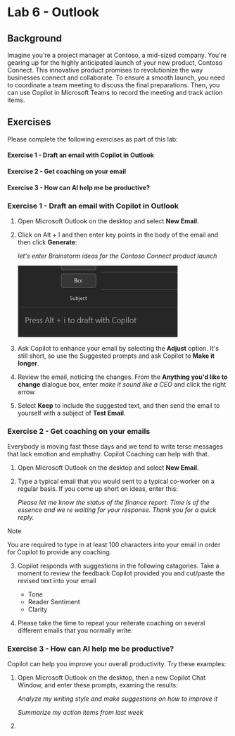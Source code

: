 # Lab 6 - Outlook #

## Background ##
Imagine you're a project manager at Contoso, a mid-sized company. You're gearing up for the highly anticipated launch of your new product, Contoso Connect. This innovative product promises to revolutionize the way businesses connect and collaborate. To ensure a smooth launch, you need to coordinate a team meeting to discuss the final preparations. Then, you can use Copilot in Microsoft Teams to record the meeting and track action items.


## Exercises
Please complete the following exercises as part of this lab:

#### Exercise 1 - Draft an email with Copilot in Outlook
#### Exercise 2 - Get coaching on your email
#### Exercise 3 - How can AI help me be productive?


### Exercise 1 - Draft an email with Copilot in Outlook ###
1. Open Microsoft Outlook on the desktop and select **New Email**.
1. Click on Alt + I and then enter key points in the body of the email and then click **Generate**:
   
    *let's enter Brainstorm ideas for the Contoso Connect product launch*
   
   ![new](https://github.com/JazzyWagdaddy/MS-4018-Draft-analyze-present-Microsoft-365-Copilot/blob/master/Instructions/Labs/Media/OutlookEx1Pic1.png)
3. Ask Copilot to enhance your email by selecting the **Adjust** option. It's still short, so use the Suggested prompts and ask Copilot to **Make it longer**.
4. Review the email, noticing the changes. From the **Anything you'd like to change** dialogue box, enter *make it sound like a CEO* and click the right arrow.
5. Select **Keep** to include the suggested text, and then send the email to yourself with a subject of **Test Email**.

### Exercise 2 - Get coaching on your emails ###
Everybody is moving fast these days and we tend to write terse messages that lack emotion and emphathy.  Copilot Coaching can help with that.

1. Open Microsoft Outlook on the desktop and select **New Email**.
2. Type a typical email that you would sent to a typical co-worker on a regular basis.  If you come up short on ideas, enter this:

   *Please let me know the status of the finance report.  Time is of the essence and we re waiting for your response.  Thank you for a quick reply.*

> [!NOTE]
> You are required to type in at least 100 characters into your email in order for Copilot to provide any coaching.
>
3. Copilot responds with suggestions in the following catagories.  Take a moment to review the feedback Copilot provided you and cut/paste the revised text into your email
   * Tone
   * Reader Sentiment
   * Clarity
  
4. Please take the time to repeat your reiterate coaching on several different emails that you normally write.

### Exercise 3 - How can AI help me be productive?
Copilot can help you improve your overall productivity.  Try these examples:

1. Open Microsoft Outlook on the desktop, then a new Copilot Chat Window, and enter these prompts, examing the results:
   
   *Analyze my writing style and make suggestions on how to improve it*

   *Summarize my action items from last week*

3. 
